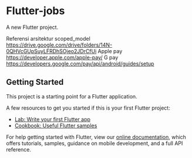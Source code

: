 # Flutter-jobs

A new Flutter project.

Referensi arsitektur scoped_model https://drive.google.com/drive/folders/14N-0QHVcGUpSuyLFRDhSOjeo2JDrCfUi
Apple pay https://developer.apple.com/apple-pay/
G pay https://developers.google.com/pay/api/android/guides/setup

## Getting Started

This project is a starting point for a Flutter application.

A few resources to get you started if this is your first Flutter project:

- [Lab: Write your first Flutter app](https://flutter.dev/docs/get-started/codelab)
- [Cookbook: Useful Flutter samples](https://flutter.dev/docs/cookbook)

For help getting started with Flutter, view our
[online documentation](https://flutter.dev/docs), which offers tutorials,
samples, guidance on mobile development, and a full API reference.
